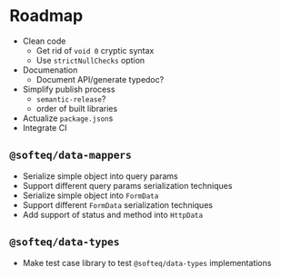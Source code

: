 # Roadmap

* Clean code
  * Get rid of `void 0` cryptic syntax
  * Use `strictNullChecks` option
* Documenation
  * Document API/generate typedoc?
* Simplify publish process
  * `semantic-release`?
  * order of built libraries
* Actualize `package.json`s
* Integrate CI

## `@softeq/data-mappers`

* Serialize simple object into query params
* Support different query params serialization techniques
* Serialize simple object into `FormData`
* Support different `FormData` serialization techniques
* Add support of status and method into `HttpData`

## `@softeq/data-types`

* Make test case library to test `@softeq/data-types` implementations
